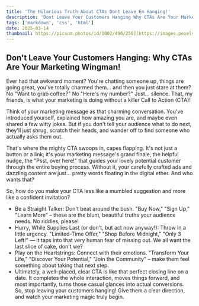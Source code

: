 ```yaml
---
title: 'The Hilarious Truth About CTAs Dont Leave Em Hanging!'
description: 'Dont Leave Your Customers Hanging Why CTAs Are Your Marketing Wingman!'
tags: ['markdown', 'css', 'html']
date: 2025-03-14
thumbnail: https://picsum.photos/id/1002/400/250](https://images.pexels.com/photos/5605061/pexels-photo-5605061.jpeg
---
```


<!--more-->

## Don't Leave Your Customers Hanging: Why CTAs Are Your Marketing Wingman!

Ever had that awkward moment? You're chatting someone up, things are going great, you've totally charmed them... and then you just stare at them? No "Want to grab coffee?" No "Here's my number?" Just... silence. That, my friends, is what your marketing is doing without a killer Call to Action (CTA)!

Think of your marketing message as that charming conversation. You've introduced yourself, explained how amazing you are, and maybe even shared a few witty jokes. But if you don't tell your audience what to do next, they'll just shrug, scratch their heads, and wander off to find someone who actually asks them out.

That's where the mighty CTA swoops in, capes flapping. It's not just a button or a link; it's your marketing message's grand finale, the helpful nudge, the "Psst, over here!" that guides your lovely potential customer through the entire buying process. Without it, your carefully crafted ads and dazzling content are just... pretty words floating in the digital ether. And who wants that?

So, how do you make your CTA less like a mumbled suggestion and more like a confident invitation?

- Be a Straight Talker: Don't beat around the bush. "Buy Now," "Sign Up," "Learn More" – these are the blunt, beautiful truths your audience needs. No riddles, please!
- Hurry, While Supplies Last (or don't, but act now anyway!): Throw in a little urgency. "Limited-Time Offer," "Shop Before Midnight," "Only 3 Left!" — it taps into that very human fear of missing out. We all want the last slice of cake, don't we?
- Play on the Heartstrings: Connect with their emotions. "Transform Your Life," "Discover Your Potential," "Join the Community" – make them feel something about taking that next step.
- Ultimately, a well-placed, clear CTA is like that perfect closing line on a date. It completes the whole interaction, moves things forward, and most importantly, turns those casual glances into actual conversions. So, stop leaving your customers hanging! Give them a clear direction, and watch your marketing magic truly begin.

